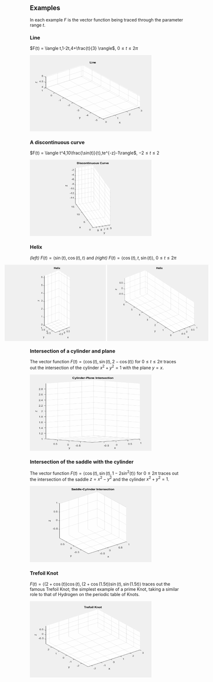 ## Examples
In each example $F$ is the vector function being traced through the parameter range $t$.

### Line
$F(t) = \langle t,1-2t,4+\frac{t}{3} \rangle$, $0\leq t\leq 2\pi$

<img src="Visuals/Line.gif" alt="alt-text" width="400" height="250">

### A discontinuous curve
$F(t) = \langle t^4,10\frac{\sin(t)}{t},te^{-z}-1\rangle$, $-2\leq t\leq2$

<img src="Visuals/discontinuous.gif" alt="alt-text" width="400" height="250">

### Helix
*(left)* $F(t) = \langle\sin(t),\cos(t),t\rangle$ and *(right)* $F(t)=\langle\cos(t),t,\sin(t)\rangle$, $0\leq t\leq2\pi$

<div style="display: flex; justify-content: center;">
  <img src="Visuals/Helix_z.gif" alt="alt-text" width="400" height="250">
  &nbsp; &nbsp; &nbsp; &nbsp; &nbsp; &nbsp; &nbsp; &nbsp; &nbsp;
  <img src="Visuals/Helix_y.gif" alt="alt-text" width="400" height="250">
</div>

### Intersection of a cylinder and plane
The vector function $F(t) = \langle\cos(t),\sin(t),2-\cos(t)\rangle$ for $0\leq t\leq2\pi$ traces out the intersection of the cylinder $x^2+y^2=1$ with the plane $y=x$.

<img src="Visuals/cylinder_plane.gif" alt="alt-text" width="400" height="250">

### Intersection of the saddle with the cylinder
The vector function $F(t) = \langle\cos(t),\sin(t),1-2\sin^2(t)\rangle$ for $0\leq2\pi$ traces out the intersection of the saddle $z=x^2-y^2$ and the cylinder $x^2+y^2=1$.

<img src="Visuals/saddle_cylinder.gif" alt="alt-text" width="400" height="250">

### Trefoil Knot
$F(t) = \langle (2+\cos(t))\cos(t),(2+\cos(1.5t))\sin(t),\sin(1.5t)\rangle$ traces out the famous Trefoil Knot; the simplest example of a prime Knot, taking a similar role to that of Hydrogen on the periodic table of Knots.

<img src="Visuals/trefoil_knot.gif" alt="alt-text" width="400" height="250">
